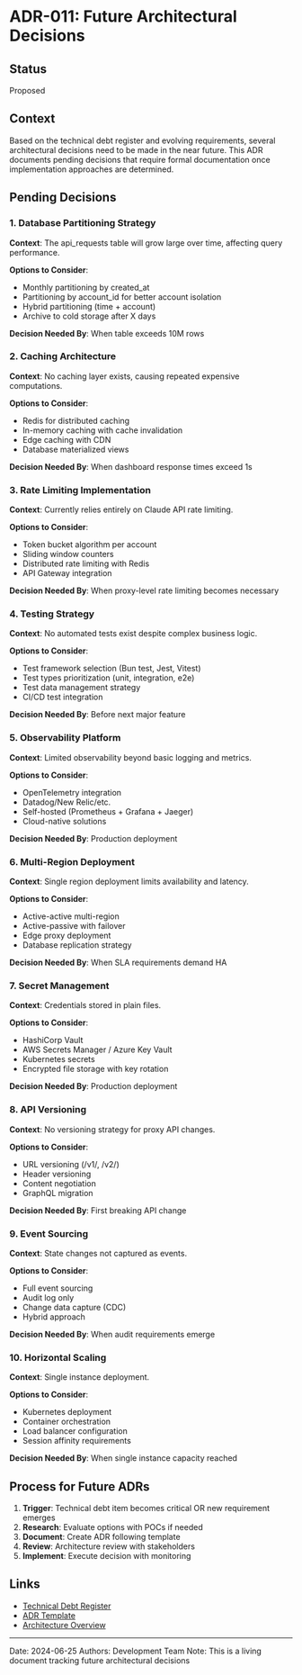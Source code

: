 # ADR-011: Future Architectural Decisions

## Status

Proposed

## Context

Based on the technical debt register and evolving requirements, several architectural decisions need to be made in the near future. This ADR documents pending decisions that require formal documentation once implementation approaches are determined.

## Pending Decisions

### 1. Database Partitioning Strategy

**Context**: The api_requests table will grow large over time, affecting query performance.

**Options to Consider**:
- Monthly partitioning by created_at
- Partitioning by account_id for better account isolation
- Hybrid partitioning (time + account)
- Archive to cold storage after X days

**Decision Needed By**: When table exceeds 10M rows

### 2. Caching Architecture

**Context**: No caching layer exists, causing repeated expensive computations.

**Options to Consider**:
- Redis for distributed caching
- In-memory caching with cache invalidation
- Edge caching with CDN
- Database materialized views

**Decision Needed By**: When dashboard response times exceed 1s

### 3. Rate Limiting Implementation

**Context**: Currently relies entirely on Claude API rate limiting.

**Options to Consider**:
- Token bucket algorithm per account
- Sliding window counters
- Distributed rate limiting with Redis
- API Gateway integration

**Decision Needed By**: When proxy-level rate limiting becomes necessary

### 4. Testing Strategy

**Context**: No automated tests exist despite complex business logic.

**Options to Consider**:
- Test framework selection (Bun test, Jest, Vitest)
- Test types prioritization (unit, integration, e2e)
- Test data management strategy
- CI/CD test integration

**Decision Needed By**: Before next major feature

### 5. Observability Platform

**Context**: Limited observability beyond basic logging and metrics.

**Options to Consider**:
- OpenTelemetry integration
- Datadog/New Relic/etc.
- Self-hosted (Prometheus + Grafana + Jaeger)
- Cloud-native solutions

**Decision Needed By**: Production deployment

### 6. Multi-Region Deployment

**Context**: Single region deployment limits availability and latency.

**Options to Consider**:
- Active-active multi-region
- Active-passive with failover
- Edge proxy deployment
- Database replication strategy

**Decision Needed By**: When SLA requirements demand HA

### 7. Secret Management

**Context**: Credentials stored in plain files.

**Options to Consider**:
- HashiCorp Vault
- AWS Secrets Manager / Azure Key Vault
- Kubernetes secrets
- Encrypted file storage with key rotation

**Decision Needed By**: Production deployment

### 8. API Versioning

**Context**: No versioning strategy for proxy API changes.

**Options to Consider**:
- URL versioning (/v1/, /v2/)
- Header versioning
- Content negotiation
- GraphQL migration

**Decision Needed By**: First breaking API change

### 9. Event Sourcing

**Context**: State changes not captured as events.

**Options to Consider**:
- Full event sourcing
- Audit log only
- Change data capture (CDC)
- Hybrid approach

**Decision Needed By**: When audit requirements emerge

### 10. Horizontal Scaling

**Context**: Single instance deployment.

**Options to Consider**:
- Kubernetes deployment
- Container orchestration
- Load balancer configuration
- Session affinity requirements

**Decision Needed By**: When single instance capacity reached

## Process for Future ADRs

1. **Trigger**: Technical debt item becomes critical OR new requirement emerges
2. **Research**: Evaluate options with POCs if needed
3. **Document**: Create ADR following template
4. **Review**: Architecture review with stakeholders
5. **Implement**: Execute decision with monitoring

## Links

- [Technical Debt Register](../technical-debt.md)
- [ADR Template](./template.md)
- [Architecture Overview](../internals.md)

---

Date: 2024-06-25
Authors: Development Team
Note: This is a living document tracking future architectural decisions